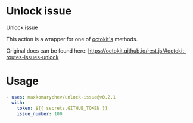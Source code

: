 # Unlock issue

Unlock issue

This action is a wrapper for one of [octokit's](https://octokit.github.io/rest.js) methods.

Original docs can be found here: https://octokit.github.io/rest.js/#octokit-routes-issues-unlock

# Usage

```yaml
- uses: maxkomarychev/unlock-issue@v0.2.1
  with:
    token: ${{ secrets.GITHUB_TOKEN }}
    issue_number: 100
```
